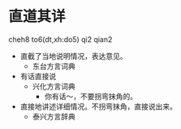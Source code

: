 # 直道其详
cheh8 to6(dt,xh:do5) qi2 qian2
+ 直截了当地说明情况，表达意见。
  * 东台方言词典
+ 有话直接说
  * 兴化方言词典
    - 你有话～，不要拐弯抹角的。
+ 直接地讲述详细情况。不拐弯抹角，直接说出来。
  * 泰兴方言辞典
